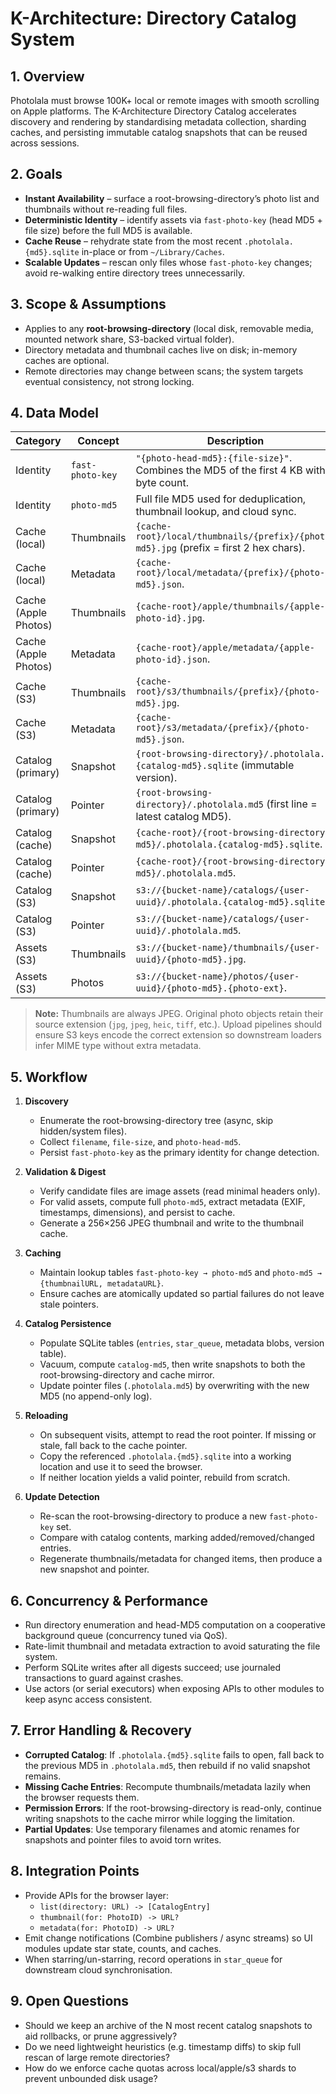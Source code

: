 # K-Architecture: Directory Catalog System

## 1. Overview
Photolala must browse 100K+ local or remote images with smooth scrolling on Apple platforms. The K-Architecture Directory Catalog accelerates discovery and rendering by standardising metadata collection, sharding caches, and persisting immutable catalog snapshots that can be reused across sessions.

## 2. Goals
- **Instant Availability** – surface a root-browsing-directory’s photo list and thumbnails without re-reading full files.
- **Deterministic Identity** – identify assets via `fast-photo-key` (head MD5 + file size) before the full MD5 is available.
- **Cache Reuse** – rehydrate state from the most recent `.photolala.{md5}.sqlite` in-place or from `~/Library/Caches`.
- **Scalable Updates** – rescan only files whose `fast-photo-key` changes; avoid re-walking entire directory trees unnecessarily.

## 3. Scope & Assumptions
- Applies to any **root-browsing-directory** (local disk, removable media, mounted network share, S3-backed virtual folder).
- Directory metadata and thumbnail caches live on disk; in-memory caches are optional.
- Remote directories may change between scans; the system targets eventual consistency, not strong locking.

## 4. Data Model

| Category | Concept | Description |
| --- | --- | --- |
| Identity | `fast-photo-key` | `"{photo-head-md5}:{file-size}"`. Combines the MD5 of the first 4 KB with byte count. |
| Identity | `photo-md5` | Full file MD5 used for deduplication, thumbnail lookup, and cloud sync. |
| Cache (local) | Thumbnails | `{cache-root}/local/thumbnails/{prefix}/{photo-md5}.jpg` (prefix = first 2 hex chars). |
| Cache (local) | Metadata | `{cache-root}/local/metadata/{prefix}/{photo-md5}.json`. |
| Cache (Apple Photos) | Thumbnails | `{cache-root}/apple/thumbnails/{apple-photo-id}.jpg`. |
| Cache (Apple Photos) | Metadata | `{cache-root}/apple/metadata/{apple-photo-id}.json`. |
| Cache (S3) | Thumbnails | `{cache-root}/s3/thumbnails/{prefix}/{photo-md5}.jpg`. |
| Cache (S3) | Metadata | `{cache-root}/s3/metadata/{prefix}/{photo-md5}.json`. |
| Catalog (primary) | Snapshot | `{root-browsing-directory}/.photolala.{catalog-md5}.sqlite` (immutable version). |
| Catalog (primary) | Pointer | `{root-browsing-directory}/.photolala.md5` (first line = latest catalog MD5). |
| Catalog (cache) | Snapshot | `{cache-root}/{root-browsing-directory-md5}/.photolala.{catalog-md5}.sqlite`. |
| Catalog (cache) | Pointer | `{cache-root}/{root-browsing-directory-md5}/.photolala.md5`. |
| Catalog (S3) | Snapshot | `s3://{bucket-name}/catalogs/{user-uuid}/.photolala.{catalog-md5}.sqlite`. |
| Catalog (S3) | Pointer | `s3://{bucket-name}/catalogs/{user-uuid}/.photolala.md5`. |
| Assets (S3) | Thumbnails | `s3://{bucket-name}/thumbnails/{user-uuid}/{photo-md5}.jpg`. |
| Assets (S3) | Photos | `s3://{bucket-name}/photos/{user-uuid}/{photo-md5}.{photo-ext}`. |

> **Note:** Thumbnails are always JPEG. Original photo objects retain their source extension (`jpg`, `jpeg`, `heic`, `tiff`, etc.). Upload pipelines should ensure S3 keys encode the correct extension so downstream loaders infer MIME type without extra metadata.

## 5. Workflow

1. **Discovery**
   - Enumerate the root-browsing-directory tree (async, skip hidden/system files).
   - Collect `filename`, `file-size`, and `photo-head-md5`.
   - Persist `fast-photo-key` as the primary identity for change detection.

2. **Validation & Digest**
   - Verify candidate files are image assets (read minimal headers only).
   - For valid assets, compute full `photo-md5`, extract metadata (EXIF, timestamps, dimensions), and persist to cache.
   - Generate a 256×256 JPEG thumbnail and write to the thumbnail cache.

3. **Caching**
   - Maintain lookup tables `fast-photo-key → photo-md5` and `photo-md5 → {thumbnailURL, metadataURL}`.
   - Ensure caches are atomically updated so partial failures do not leave stale pointers.

4. **Catalog Persistence**
   - Populate SQLite tables (`entries`, `star_queue`, metadata blobs, version table).
   - Vacuum, compute `catalog-md5`, then write snapshots to both the root-browsing-directory and cache mirror.
   - Update pointer files (`.photolala.md5`) by overwriting with the new MD5 (no append-only log).

5. **Reloading**
   - On subsequent visits, attempt to read the root pointer. If missing or stale, fall back to the cache pointer.
   - Copy the referenced `.photolala.{md5}.sqlite` into a working location and use it to seed the browser.
   - If neither location yields a valid pointer, rebuild from scratch.

6. **Update Detection**
   - Re-scan the root-browsing-directory to produce a new `fast-photo-key` set.
   - Compare with catalog contents, marking added/removed/changed entries.
   - Regenerate thumbnails/metadata for changed items, then produce a new snapshot and pointer.

## 6. Concurrency & Performance
- Run directory enumeration and head-MD5 computation on a cooperative background queue (concurrency tuned via QoS).
- Rate-limit thumbnail and metadata extraction to avoid saturating the file system.
- Perform SQLite writes after all digests succeed; use journaled transactions to guard against crashes.
- Use actors (or serial executors) when exposing APIs to other modules to keep async access consistent.

## 7. Error Handling & Recovery
- **Corrupted Catalog**: If `.photolala.{md5}.sqlite` fails to open, fall back to the previous MD5 in `.photolala.md5`, then rebuild if no valid snapshot remains.
- **Missing Cache Entries**: Recompute thumbnails/metadata lazily when the browser requests them.
- **Permission Errors**: If the root-browsing-directory is read-only, continue writing snapshots to the cache mirror while logging the limitation.
- **Partial Updates**: Use temporary filenames and atomic renames for snapshots and pointer files to avoid torn writes.

## 8. Integration Points
- Provide APIs for the browser layer:
  - `list(directory: URL) -> [CatalogEntry]`
  - `thumbnail(for: PhotoID) -> URL?`
  - `metadata(for: PhotoID) -> URL?`
- Emit change notifications (Combine publishers / async streams) so UI modules update star state, counts, and caches.
- When starring/un-starring, record operations in `star_queue` for downstream cloud synchronisation.

## 9. Open Questions
- Should we keep an archive of the N most recent catalog snapshots to aid rollbacks, or prune aggressively?
- Do we need lightweight heuristics (e.g. timestamp diffs) to skip full rescan of large remote directories?
- How do we enforce cache quotas across local/apple/s3 shards to prevent unbounded disk usage?
